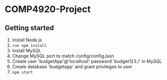 # COMP4920-Project

## Getting started

1. Install Node.js
2. `run npm install`
3. Install MySQL
4. Change MySQL port to match config/config.json
5. Create user 'budgetApp'@'localhost' password 'budget123./' in MySQL
6. Create database 'budgetapp' and grant privileges to user
7. `npm start`